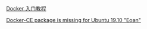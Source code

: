 [Docker 入门教程](https://www.ruanyifeng.com/blog/2018/02/docker-tutorial.html)

[Docker-CE package is missing for Ubuntu 19.10 "Eoan"](https://github.com/docker/for-linux/issues/833)

